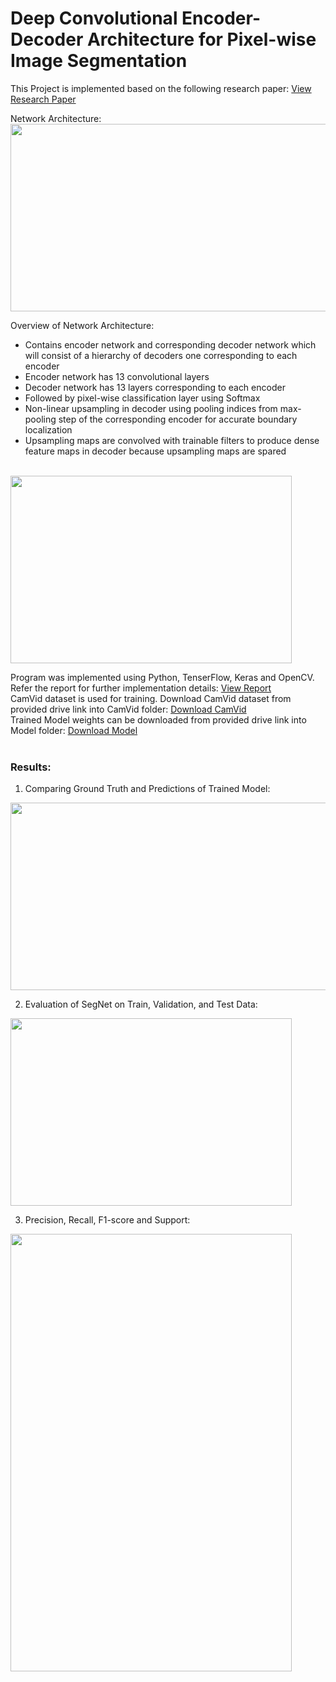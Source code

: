 # Deep Convolutional Encoder-Decoder Architecture for Pixel-wise Image Segmentation

This Project is implemented based on the following research paper:
<a href="https://github.com/chandnii7/SegNet/blob/main/Doc/Project_Research_Paper.pdf">View Research Paper</a>
<br />

Network Architecture: <br/>
<img src="https://github.com/chandnii7/SegNet/blob/main/Data/img1.jpg" height="300" width="800"/>

Overview of Network Architecture:
* Contains encoder network and corresponding decoder network which will consist of a hierarchy of decoders one corresponding to each encoder
* Encoder network has 13 convolutional layers
* Decoder network has 13 layers corresponding to each encoder
* Followed by pixel-wise classification layer using Softmax
* Non-linear upsampling in decoder using pooling indices from max-pooling step of the corresponding encoder for accurate boundary localization
* Upsampling maps are convolved with trainable filters to produce dense feature maps in decoder because upsampling maps are spared
<br/>
<img src="https://github.com/chandnii7/SegNet/blob/main/Data/img2.jpg" height="300" width="450"/>

Program was implemented using Python, TenserFlow, Keras and OpenCV. Refer the report for further implementation details:
<a href="https://github.com/chandnii7/SegNet/blob/main/Doc/Project_Report.pdf">View Report</a>
<br/>
CamVid dataset is used for training. Download CamVid dataset from provided drive link into CamVid folder:
<a href="https://drive.google.com/drive/folders/1rE23coR6ddOWOPtg4oB6qeIVzmYzvGt4?usp=sharing">Download CamVid</a>
<br/>
Trained Model weights can be downloaded from provided drive link into Model folder:
<a href="https://drive.google.com/drive/folders/1_CjpC_oRFYLw-KfV-p5xjKQarDiAeTk1?usp=sharing">Download Model</a>
<br/><br/>

### Results:
1. Comparing Ground Truth and Predictions of Trained Model:
<img src="https://github.com/chandnii7/SegNet/blob/main/Data/img3.jpg" height="300" width="700"/>
<br />

2. Evaluation of SegNet on Train, Validation, and Test Data:
<img src="https://github.com/chandnii7/SegNet/blob/main/Data/img4.jpg" height="300" width="450"/>
<br />

3. Precision, Recall, F1-score and Support:
<img src="https://github.com/chandnii7/SegNet/blob/main/Data/img5.jpg" height="700" width="450"/>
<br />
